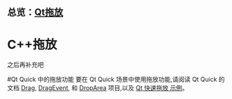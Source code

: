 ## 总览：[Qt拖放](https://doc.qt.io/qt-6/dnd.html)

# C++拖放
之后再补充吧


#Qt Quick 中的拖放功能
要在 Qt Quick 场景中使用拖放功能,请阅读 Qt Quick 的文档 [Drag](https://doc.qt.io/qt-6/qml-qtquick-drag.html), [DragEvent](https://doc.qt.io/qt-6/qml-qtquick-dragevent.html), 和 [DropArea](https://doc.qt.io/qt-6/qml-qtquick-droparea.html) 项目,以及 [Qt 快速拖放 示例](https://doc.qt.io/qt-6/qtquick-draganddrop-example.html)。
